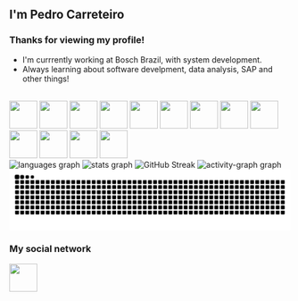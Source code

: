 ## I'm Pedro Carreteiro 

### Thanks for viewing my profile!


<!--**PedroAugustoPadovani/PedroAugustoPadovani** is a ✨ _special_ ✨ repository because its `README.md` (this file) appears on your GitHub profile.-->

- I'm currrently working at Bosch Brazil, with system development.
- Always learning about software develpment, data analysis, SAP and other things!

<br>

<div style="display: inline" align="center">
  <img width="50" height="50" src="https://cdn.jsdelivr.net/gh/devicons/devicon@latest/icons/python/python-original.svg" />
  <img width="50" height="50" src="https://cdn.jsdelivr.net/gh/devicons/devicon@latest/icons/pandas/pandas-original.svg" />  
  <img width="50" height="50" src="https://cdn.jsdelivr.net/gh/devicons/devicon@latest/icons/numpy/numpy-original.svg" />
  <img width="50" height="50" src="https://cdn.jsdelivr.net/gh/devicons/devicon@latest/icons/fastapi/fastapi-original.svg" />      
  <img width="50" height="50" src="https://cdn.jsdelivr.net/gh/devicons/devicon@latest/icons/csharp/csharp-original.svg" />
  <img width="50" height="50" src="https://cdn.jsdelivr.net/gh/devicons/devicon@latest/icons/dotnetcore/dotnetcore-original.svg"
  <img width="50" height="50" src="https://cdn.jsdelivr.net/gh/devicons/devicon@latest/icons/java/java-original.svg" />
  <img width="50" height="50" src="https://cdn.jsdelivr.net/gh/devicons/devicon@latest/icons/spring/spring-original.svg">
  <img width="50" height="50" src="https://cdn.jsdelivr.net/gh/devicons/devicon@latest/icons/php/php-original.svg" />
  <img width="50" height="50" src="https://cdn.jsdelivr.net/gh/devicons/devicon@latest/icons/mysql/mysql-original-wordmark.svg" />
  <img width="50" height="50" src="https://cdn.jsdelivr.net/gh/devicons/devicon@latest/icons/sqlite/sqlite-original.svg" />
  <img width="50" height="50" src="https://cdn.jsdelivr.net/gh/devicons/devicon@latest/icons/postgresql/postgresql-original.svg">
  <img width="50" height="50" src="https://cdn.jsdelivr.net/gh/devicons/devicon@latest/icons/html5/html5-original.svg" />        
  <img width="50" height="50" src="https://cdn.jsdelivr.net/gh/devicons/devicon@latest/icons/css3/css3-original.svg" />
          
</div><br>

<div style="display: inline" align="center">
  <img src="https://github-readme-stats.vercel.app/api/top-langs?username=PedroCarreteiro&locale=en&hide_title=false&layout=compact&card_width=320&langs_count=12&theme=nightowl&hide_border=true&order=2" height="150" alt="languages graph"  />
  <img src="https://github-readme-stats.vercel.app/api?username=PedroCarreteiro&hide_title=true&hide_rank=false&show_icons=true&include_all_commits=true&count_private=true&disable_animations=false&theme=nightowl&locale=en&hide_border=true&order=1" height="150" alt="stats graph"  />
  <img src="https://github-readme-streak-stats.herokuapp.com?user=PedroCarreteiro&theme=nightowl&hide_border=true&short_numbers=true" alt="GitHub Streak" width="685"/>
  <img src="https://github-readme-activity-graph.vercel.app/graph?username=PedroCarreteiro&radius=16&theme=nightowl&area=true&order=5&hide_border=true&hide_title=true" width="685" alt="activity-graph graph"  />
  <img align="center" alt="github contribution grid snake animation" src="https://raw.githubusercontent.com/PedroCarreteiro/PedroCarreteiro/output/github-contribution-grid-snake-dark.svg" width="685" alt="Snake">
  <!--<img alt="pacman contribution graph" src="https://raw.githubusercontent.com/PedroCarreteiro/PedroCarreteiro/output/pacman-contribution-graph.svg">
  <a href="https://github.com/ryo-ma/github-profile-trophy"><img src="https://github-profile-trophy.vercel.app/?username=PedroCarreteiro" alt="PedroCarreteiro" /></a> </p> -->
</div>






### My social network
<a href="https://www.linkedin.com/in/pedro-carreteiro-447917284">
  <img width="50" height="50" src="https://cdn.jsdelivr.net/gh/devicons/devicon@latest/icons/linkedin/linkedin-original.svg" />        
</a>
